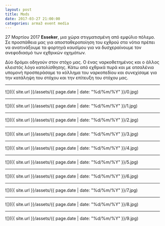 ```yaml
---
layout: post
title: Mods
date: 2017-03-27 21:00:00
categories: arma3 event media
---
```



27 Μαρτίου 2017 **Esseker**, μια χώρα στιγματισμένη από εμφύλιο πόλεμο. Σε προσπάθεια μας για αποσταθεροποίηση του εχθρού στα νότια πρέπει να ανατινάξουμε τα φορτηγά καυσίμου για να δυσχεραίνουμε τον ανεφοδιασμό των εχθρικών οχημάτων. 

Δύο δρόμοι οδηγούν στον στόχο μας. Ο ένας ναρκοθετημένος και ο άλλος κλειστός λόγο κατολίσθησης. Κάτω από εχθρικά πυρά και με ατσαλένια υπομονή προσπεράσαμε το κόλλημα του ναρκοπεδίου και συνεχίσαμε για την κατάληψη του στόχου και την επίτευξη του στόχου μας.



---
![]({{ site.url }}/assets/{{ page.date | date: "%d/%m/%Y" }}/0.jpg)

---
![]({{ site.url }}/assets/{{ page.date | date: "%d/%m/%Y" }}/1.jpg)

---
![]({{ site.url }}/assets/{{ page.date | date: "%d/%m/%Y" }}/2.jpg)

---
![]({{ site.url }}/assets/{{ page.date | date: "%d/%m/%Y" }}/3.jpg)

---
![]({{ site.url }}/assets/{{ page.date | date: "%d/%m/%Y" }}/4.jpg)

---
![]({{ site.url }}/assets/{{ page.date | date: "%d/%m/%Y" }}/5.jpg)

---
![]({{ site.url }}/assets/{{ page.date | date: "%d/%m/%Y" }}/6.jpg)

---
![]({{ site.url }}/assets/{{ page.date | date: "%d/%m/%Y" }}/7.jpg)

---
![]({{ site.url }}/assets/{{ page.date | date: "%d/%m/%Y" }}/8.jpg)

---
![]({{ site.url }}/assets/{{ page.date | date: "%d/%m/%Y" }}/9.jpg)